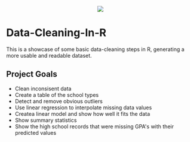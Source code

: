 <p align="center">
<img src="https://excelkid.com/wp-content/uploads/2022/04/how-to-clean-data-in-Excel.png" />
</p>

# Data-Cleaning-In-R
This is a showcase of some basic data-cleaning steps in R, generating a more usable and readable dataset.

## Project Goals
- Clean inconsisent data
- Create a table of the school types
- Detect and remove obvious outliers
- Use linear regression to interpolate missing data values
- Createa linear model and show how well it fits the data
- Show summary statistics
- Show the high school records that were missing GPA's with their predicted values
